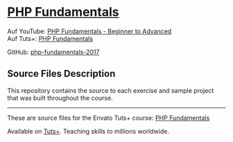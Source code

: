 # [PHP Fundamentals][published url]

Auf YouTube: [PHP Fundamentals - Beginner to Advanced](https://www.youtube.com/playlist?list=PLxByfRWvJ-EXSld7_mj5Lgr9QxZgLPeVI)  
Auf Tuts+: [PHP Fundamentals][published url]

GitHub: [php-fundamentals-2017](https://github.com/christianmu/php-fundamentals-2017)

## Source Files Description

This repository contains the source to each exercise and sample project that was built throughout the course.

---

These are source files for the Envato Tuts+ course: [PHP Fundamentals][published url]

Available on [Tuts+](https://tutsplus.com). Teaching skills to millions worldwide.

[published url]: https://code.tutsplus.com/courses/php-fundamentals
[instructor url]: https://tutsplus.com/authors/jeremy-mcpeak
